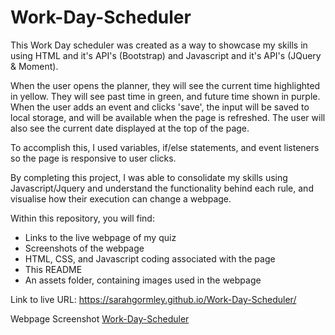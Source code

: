 # Work-Day-Scheduler

This Work Day scheduler was created as a way to showcase my skills in using HTML and it's API's (Bootstrap) and Javascript and it's API's (JQuery & Moment). 

When the user opens the planner, they will see the current time highlighted in yellow. They will see past time in green, and future time shown in purple. When the user adds an event and clicks 'save', the input will be saved to local storage, and will be available when the page is refreshed. The user will also see the current date displayed at the top of the page. 

To accomplish this, I used variables, if/else statements, and event listeners so the page is responsive to user clicks. 

By completing this project, I was able to consolidate my skills using Javascript/Jquery and understand the functionality behind each rule, and visualise how their execution can change a webpage.

Within this repository, you will find:
- Links to the live webpage of my quiz
- Screenshots of the webpage
- HTML, CSS, and Javascript coding associated with the page
- This README 
- An assets folder, containing images used in the webpage


Link to live URL: https://sarahgormley.github.io/Work-Day-Scheduler/

Webpage Screenshot [Work-Day-Scheduler](./images/screenshotscheduler.png)


